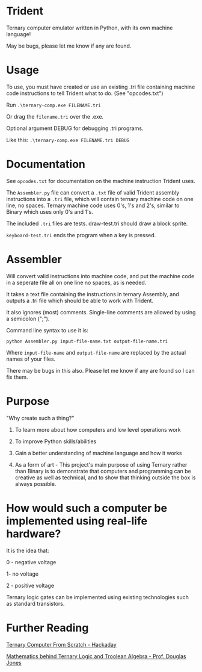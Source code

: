 # Trident
Ternary computer emulator written in Python, with its own machine language!

May be bugs, please let me know if any are found.

# Usage

To use, you must have created or use an existing .tri file containing machine code instructions to tell Trident what to do.
(See "opcodes.txt")

Run ```.\ternary-comp.exe FILENAME.tri```

Or drag the ```filename.tri``` over the .exe. 

Optional argument DEBUG for debugging .tri programs.

Like this: ```.\ternary-comp.exe FILENAME.tri DEBUG```

# Documentation
See ```opcodes.txt``` for documentation on the machine instruction Trident uses.

The ```Assembler.py``` file can convert a ```.txt``` file of valid Trident assembly instructions into a ```.tri``` file, which will contain ternary machine code on one line, no spaces. Ternary machine code uses 0's, 1's and 2's, similar to Binary which uses only 0's and 1's. 

The included ```.tri``` files are tests. draw-test.tri should draw a block sprite. 

```keyboard-test.tri``` ends the program when a key is pressed.

# Assembler

Will convert valid instructions into machine code, and put the machine code in a seperate file all on one line no spaces, as is needed.

It takes a text file containing the instructions in ternary Assembly, and outputs a .tri file which should be able to work with Trident.

It also ignores (most) comments. Single-line comments are allowed by using a semicolon (";").

Command line syntax to use it is:

```python Assembler.py input-file-name.txt output-file-name.tri```

Where ```input-file-name``` and ```output-file-name``` are replaced by the actual names of your files.

There may be bugs in this also. Please let me know if any are found so I can fix them.


# Purpose

"Why create such a thing?"
 
 1. To learn more about how computers and low level operations work
 
 2. To improve Python skills/abilities
 
 3. Gain a better understanding of machine language and how it works
 
 4. As a form of art - This project's main purpose of using Ternary rather than Binary is to demonstrate that computers and programming can be creative as well as technical, and to show that thinking outside the box is always possible.


# How would such a computer be implemented using real-life hardware?

It is the idea that:

0 - negative voltage

1- no voltage

2 - positive voltage

Ternary logic gates can be implemented using existing technologies such as standard transistors.


# Further Reading

[Ternary Computer From Scratch - Hackaday](https://hackaday.io/project/1043-base-3-ternary-computer-from-scratch)

[Mathematics behind Ternary Logic and Troolean Algebra - Prof. Douglas Jones](https://homepage.divms.uiowa.edu/~jones/ternary/logic.shtml)
